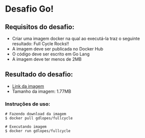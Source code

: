 # Desafio Go!

## Requisitos do desafio:

- Criar uma imagem docker na qual ao executá-la traz o seguinte resultado: Full Cycle Rocks!!
- A imagem deve ser publicada no Docker Hub
- O código deve ser escrito em Go Lang
- A imagem deve ter menos de 2MB

## Resultado do desafio:

- [Link da imagem](https://hub.docker.com/r/gdlopes/fullcycle)
- Tamanho da imagem: 1.77MB

### Instruções de uso:

```
# Fazendo download da imagem
$ docker pull gdlopes/fullcycle

# Executando imagem
$ docker run gdlopes/fullcycle
```
